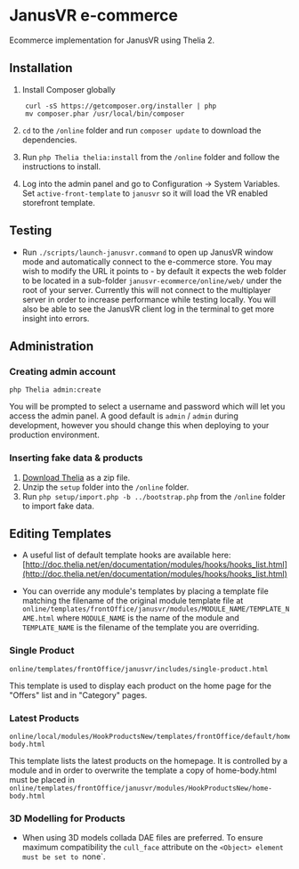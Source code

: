 # JanusVR e-commerce

Ecommerce implementation for JanusVR using Thelia 2.

## Installation

1.  Install Composer globally

```
    curl -sS https://getcomposer.org/installer | php
    mv composer.phar /usr/local/bin/composer
```

2.  `cd` to the `/online` folder and run `composer update` to download the dependencies.

3.  Run `php Thelia thelia:install` from the `/online` folder and follow the instructions to install.

4.  Log into the admin panel and go to Configuration -> System Variables. Set `active-front-template` to `janusvr` so
    it will load the VR enabled storefront template.

## Testing

* Run `./scripts/launch-janusvr.command` to open up JanusVR window mode and automatically connect to the e-commerce
store. You may wish to modify the URL it points to - by default it expects the web folder to be located in a sub-folder
`janusvr-ecommerce/online/web/` under the root of your server. Currently this will not connect to the multiplayer server
in order to increase performance while testing locally. You will also be able to see the JanusVR client log in the
terminal to get more insight into errors.

## Administration

### Creating admin account

    php Thelia admin:create

You will be prompted to select a username and password which will let you access the admin panel. A good default is
`admin` / `admin` during development, however you should change this when deploying to your production environment.

### Inserting fake data & products

1.  [Download Thelia](http://thelia.net/#download) as a zip file.
2.  Unzip the `setup` folder into the `/online` folder.
3.  Run `php setup/import.php -b ../bootstrap.php` from the `/online` folder to import fake data.

## Editing Templates

* A useful list of default template hooks are available here:
[http://doc.thelia.net/en/documentation/modules/hooks/hooks_list.html](http://doc.thelia.net/en/documentation/modules/hooks/hooks_list.html)

* You can override any module's templates by placing a template file matching the filename of the original module template
file at `online/templates/frontOffice/janusvr/modules/MODULE_NAME/TEMPLATE_NAME.html` where `MODULE_NAME` is the name
of the module and `TEMPLATE_NAME` is the filename of the template you are overriding.

### Single Product

    online/templates/frontOffice/janusvr/includes/single-product.html

This template is used to display each product on the home page for the "Offers" list and in "Category" pages.

### Latest Products

    online/local/modules/HookProductsNew/templates/frontOffice/default/home-body.html

This template lists the latest products on the homepage. It is controlled by a module and in order to overwrite the
template a copy of home-body.html must be placed in `online/templates/frontOffice/janusvr/modules/HookProductsNew/home-body.html`

### 3D Modelling for Products

* When using 3D models collada DAE files are preferred. To ensure maximum compatibility the `cull_face` attribute on the
`<Object> element must be set to `none`.